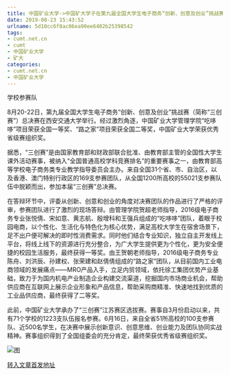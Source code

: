 ```yaml
---
title: 中国矿业大学->中国矿大学子在第九届全国大学生电子商务“创新、创意及创业”挑战赛总决赛中获多个奖项 | cumt.net.cn
date: 2019-08-23 15:43:52
urlname: 5d10cc6f8ac06ea90ee6402b25398542
tags: 
- cumt.net.cn
- cumt
- 中国矿业大学
- 矿大
categories:
- cumt.net.cn
- 中国矿业大学
---
```



学校参赛队

8月20-22日，第九届全国大学生电子商务“创新、创意及创业”挑战赛（简称“三创赛”）总决赛在西安交通大学举行。经过激烈角逐，中国矿业大学管理学院“吃哆哆”项目荣获全国一等奖、“路之家”项目荣获全国二等奖，中国矿业大学荣获优秀省级赛组织奖。

据悉，“三创赛”是由国家教育部和财政部联合批准、由教育部主管的全国性大学生课外活动赛事，被纳入“全国普通高校学科竞赛排名”的重要赛事之一，由教育部高等学校电子商务类专业教学指导委员会主办。来自全国31个省、市、自治区，以及香港、澳门特别行政区的169支参赛团队，从全国1200所高校的55021支参赛队伍中脱颖而出，参加本届“三创赛”总决赛。

在答辩环节中，评委从创新、创意和创业的角度对决赛团队的作品进行了严格的评审，参赛团队进行了激烈的现场答辩。由管理学院贺超老师指导，2016级电子商务专业张悦倩、宋如意、黄志航、殷增科和王强兵组成的“吃哆哆”团队，着眼于校园电商，以个性化、生活化与特色化为核心优势，满足高校大学生在宿舍场景下，足不出户便可解决的即时性消费需求。同时他们结合专业知识，独立自主开发线上平台，将线上线下的资源进行充分整合，为广大学生提供更为个性化，更为安全便捷的校园生活服务，最终获得一等奖。由王贺朝老师指导，2016级电子商务专业陈舟、刘洪辰、孙建权、张荣建和赵倩倩组成的“路之家”团队，从目前国内工业电商领域的发展痛点——MRO产品入手，立足内贸领域，依托徐工集团优势产业基础，致力于为国内机电产业制造企业构建交流渠道，挖掘国内市场商业机会，帮助供应商在互联网上展示企业形象和产品信息，帮助采购商精准、快速地找到优质的工业品供应商，最终获得了二等奖。

此前，中国矿业大学承办了“三创赛”江苏赛区选拔赛。赛事自3月份启动以来，共有71个学校的1223支队伍报名参赛。6月16日，来自全省51所高校的100支参赛队、近500名学生，在决赛中展示创新意识、创意思维、创业能力及团队协同实战精神。赛事组织得到了全国组委会的充分肯定，最终荣获优秀省级赛组织奖。



![图](http://xwzx.cumt.edu.cn/_upload/article/images/e5/9a/da1e4a004cac87772b1f92cd1fa3/4645db9f-ae3f-4669-975e-09c199848751.jpg)

[转入文章首发地址](http://xwzx.cumt.edu.cn/30/5f/c523a536671/page.htm)